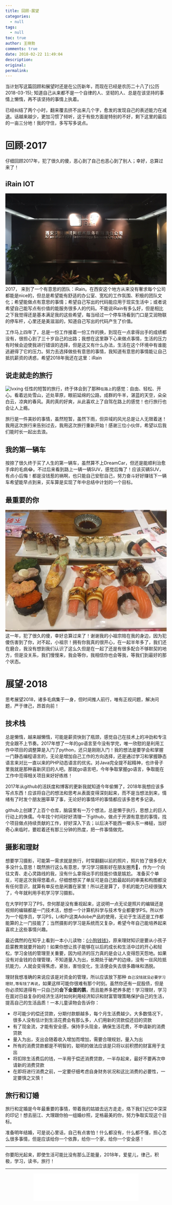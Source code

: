 ```yaml
---
title: 回顾·展望
categories:
  - null
tags:
  - null
toc: true
author: 王晓勃
comments: true
date: 2018-02-22 11:49:04
description:
original:
permalink:
---
```


当计划写这篇回顾和展望时还是在公历新年，而现在已经是农历二十八了(公历2018-03-15); 知道自己从来都不是一个自律的人、坚韧的人、总是在该坚持的事情上懒惰，再不该坚持的事情上执着。  

已经纠结了两个小时，翻来覆去挤不出来几个字，愈发的发现自己的表述能力在减退。话越来越少，更加习惯了倾听，这于有些方面是特别的不好，剩下这里的最后的一亩三分地！我的守住，多写写多说点。

<!-- more -->

# 回顾·2017
仔细回顾2017年，犯了很久的傻，恶心到了自己也恶心到了别人；幸好，总算过来了！

## iRain IOT
![iRain](/images/hope/01.jpg)
2017， 来到了一个有意思的团队：iRain。在西安这个地方从来没有奢求每个公司都能是nice的，但总是希望能有舒适的办公室、宽松的工作氛围、积极的团队文化；希望能做点有意思的事情；希望自己写出的代码能应用于现实生活中；或者说希望自己能写点有价值的能服务很多人的代码。不能说iRain有多么好，但是相比之下我觉得还是基本满足我的这些希望，每当经过一个停车场看到门口是艾润物联的停车杆，心里还是美滋滋的，知道自己写出的代码产生了价值。

工作马上四年了，总是一份工作接着一份工作的换，到现在一点拿得出手的成绩都没有，很担心到了三十岁自己的出路；我想在这里静下心来做点事情，生活的压力有时候会迫使我进行错误的选择，但是这又有什么办法，生活在这个环境中有谁能逃避得了它的压力。努力去选择做些有意思的事情，我知道有意思的事情能让自己抵抗薪资的诱惑，希望2018年我还在这里：iRain


## 说走就走的旅行
![lvxing](/images/hope/02.JPG)
任性的短暂的旅行，终于体会到了那种`在路上`的感觉：自由、轻松、开心。看着远处雪山，近处草原，眼前延绵的公路，成群的牛羊，湛蓝的天空，朵朵白云，凉爽的春风。真的真的好爽，从此喜欢上了自驾在路上的感觉！也行旅行也会让人上瘾。     

旅行是一件美妙的事情，虽然短暂，虽然下雨，但异域的风光总是让人无限着迷！我用这次旅行来告别过去，我用这次旅行重新开始！感谢三位小伙伴，希望以后我们能时长一起出去浪。

## 我的第一辆车
按捺了很久终于买了人生的第一辆车，虽然算不上DreamCar，但还是能顺利治愈手痒的毛病😂。不过后来看到路上一辆一辆SUV，感觉后悔了！应该买辆SUV，有点小后悔！都是没钱惹的祸啊，也只能自己安慰自己，努力奋斗好好赚钱下一辆车希望能早点到来，买车算是实现了年中总结中计划的一个目标。

## 最重要的你
![lvxing](/images/hope/03.jpeg)
这一年，犯了很久的傻，幸好总算过来了！谢谢我的小祖宗陪在我的身边，因为犯傻伤害到了你，对不起，小祖宗！拥有你我真的很开心，在一起半年多了，我们还在磨合，我没有想到我们认识了这么久但是在一起了还是有很多配合不够默契的地方，但是没关系，我们慢慢来，我会等你，我相信你也会等我，等我们到最好的那个状态。


# 展望·2018
思考展望2018，诸多毛病集于一身，但时间推人前行，唯有正视问题，解决问题，严于律己，昂首向前！

## 技术栈
总是懒惰，越来越懒惰，可能是薪资快到了瓶颈，感觉自己在技术上的冲劲和专注完全跟不上节奏。2017年想了一年的go语言至今没有学完，唯一欣慰的是利用工作中项目的调整算是入门了python，还只是刚刚入门！我的想法是要学会和掌握一门静态编程语言的，无论是增加自己工作的方向选择，还是通过学习和掌握静态语言来对比一直以来的PHP动态语言的优劣。对Java完全提不起精神，也许骨子里我就是那种喜新厌旧的人吧。那就go语言吧，今年争取掌握go语言，争取能在工作中觅得相关项目来好好练练！   

2017年从github的活跃度和博客的更新我就知道今年偷懒了，2018年我想应该多写点东西！应该将自己的想法和思考从表面变得深刻起来，而不是当想法到来，情绪有了时发个朋友圈草草了事，无论好的事情坏的事情都应该多思考多记录。

github上创建了上百个仓库，脑袋里有一万个想法，总是懒于执行，思想上的巨人行动上的侏儒。今年找个时间好好清理一下github，做点于开源有意思的事情，找个项目做点持续贡献的工作，好好深入下去；以后决不能西一榔头东一棒槌，当好奇心来临时，要趁着还有那三分钟的热度，把一件事情做完。

## 摄影和理财
想要学习摄影，可能第一需求就是旅行，时常翻翻以前的照片，照片拍了很多但大多没什么意思！既然旅行这么有意思，学习学习摄影好在朋友圈秀🤣，作为一个向往文青、走心灵路线的我，没有什么拿得出手的技能价值是尴尬。
准备买个单反，可是这次我得悠着点，仔细想想买了单反可是自己脸最起码的审美和构图都没有任何意识，就算有单反也是闲置在家里！所以还是算了，手机的能力已经很强大了，今年就利用手机学习学习摄影。    

在大学时学习了PS，奈何那是没有重视起来，这说明一点无论是照片的编辑还是视频的编辑都是一门技术活，想想一个计算机科学与技术专业都要学PS。所以作为一个程序员，学习PS，Lr和Pr这类Adobe产品的使用，无论于生活还是工作都能算的上一门技能了；当然摄影的学习是系统而又复杂，希望今年自己能培养起来喜欢上这些事情兴趣。


最近偶然的在知乎上看到一本小儿读物：[《小狗钱钱》](http://www.ximalaya.com/20674107/album/4705684?feed=reset)，原来理财知识是要从小孩子启蒙教育就要开始的！如果你想让孩子能够在以后的成长和生活中过的开心和轻松，学习金钱的管理至关重要，因为经济的压力真的是会让人变得怨天怨地。如果没有对金钱的合理管理，不知道量入为出，长期处于破产的边缘，没有一丝风险抵抗能力，人就会变得焦虑，紧张，害怕变化，生活便会失去很多趣味和洒脱。

理财我想准确的来说应该是对资金的管理，所以应该放下那种 `自己没钱就没必要学习理财,等有钱了再说`，如果这样可能你很难有那个时刻。虽然你还有一屁股债，但是你必须知道得有一只自己的**会下金蛋的鹅**，而且能养多肥养多肥！学习理财，学习在面对日益复杂的经济生活时如何利用经济知识和财富管理策略保护自己的生活，提高自己的生活品质！一本儿童读物会告诉你：
* 尽可能少的偿还贷款，分期付款额越多，每个月生活费越少。大多数情况下，很多人没有估计到生活花费会有那么多，人们用新的贷款偿还旧的贷款
* 有了现金流，才能有安全感，保持手头现金，确保生活花费，不申请新的消费贷款
* 量入为出，支出会随着收入增加而增加，需要合理规划，量入为出
* 所有的消费贷款都是不明智的，聪明的做法应该是只将以前积攒的财富用于支出
* 将扣除生活费后的钱，一半用于偿还消费贷款，一半存起来，最好不要再次申请新的消费贷款
* 在即将进行消费之前，一定要仔细考虑自身财务状况和这比消费的必要性，一定要慎之又慎！

## 旅行和订婚
旅行和定婚是今年最重要的事情，带着我的姑娘去远方走走，烙下我们记忆中深深的印记！想去丽江、大理跟你拍一组婚纱照，定格最美的你，努力争取实现这个目标。   

准备明年结婚，可是说心里话，自己有点害怕！什么都没有，什么都不懂，担心怎么很多事情，但是应该给你一个依靠，给你一个家，给你一个安全感！

---

你要阳光起来，即使生活可能比没有那么正能量，2018年，爱星儿，律己，积极，学习，读书，旅行！




---
<div style="width:330px;margin: 0 auto;">
<iframe frameborder="no" border="0" marginwidth="0" marginheight="0" width=330 height=86 src="//music.163.com/outchain/player?type=2&id=33410195&auto=1&height=66"></iframe>
</div>